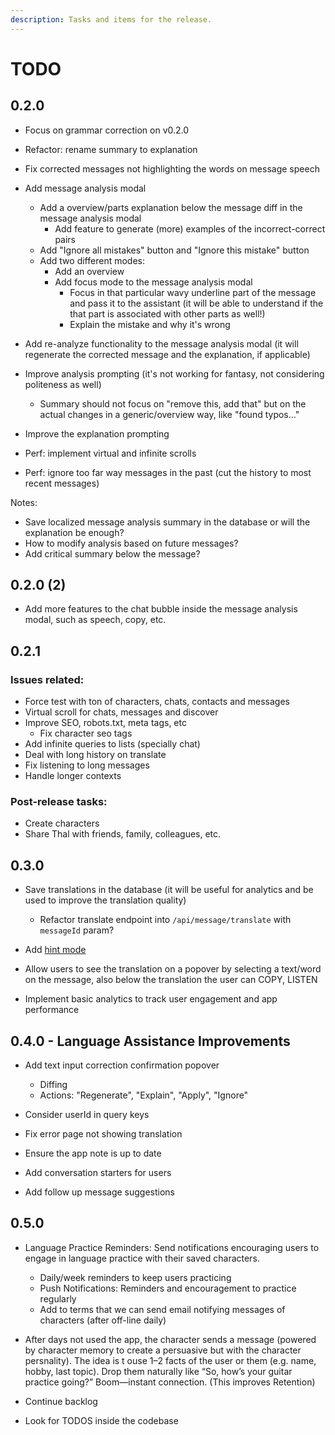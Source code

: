```yaml
---
description: Tasks and items for the release.
---
```


# TODO

## 0.2.0

- Focus on grammar correction on v0.2.0

- Refactor: rename summary to explanation
- Fix corrected messages not highlighting the words on message speech
- Add message analysis modal
  - Add a overview/parts explanation below the message diff in the message analysis modal
    - Add feature to generate (more) examples of the incorrect-correct pairs
  - Add "Ignore all mistakes" button and "Ignore this mistake" button
  - Add two different modes:
    - Add an overview
    - Add focus mode to the message analysis modal
      - Focus in that particular wavy underline part of the message and pass it to the assistant (it will be able to understand if the that part is associated with other parts as well!)
      - Explain the mistake and why it's wrong
- Add re-analyze functionality to the message analysis modal (it will regenerate the corrected message and the explanation, if applicable)

- Improve analysis prompting (it's not working for fantasy, not considering politeness as well)
  - Summary should not focus on "remove this, add that" but on the actual changes in a generic/overview way, like "found typos..."
- Improve the explanation prompting

- Perf: implement virtual and infinite scrolls
- Perf: ignore too far way messages in the past (cut the history to most recent messages)

Notes:

- Save localized message analysis summary in the database or will the explanation be enough?
- How to modify analysis based on future messages?
- Add critical summary below the message?

## 0.2.0 (2)

- Add more features to the chat bubble inside the message analysis modal, such as speech, copy, etc.

## 0.2.1

### Issues related:

- Force test with ton of characters, chats, contacts and messages
- Virtual scroll for chats, messages and discover
- Improve SEO, robots.txt, meta tags, etc
  - Fix character seo tags
- Add infinite queries to lists (specially chat)
- Deal with long history on translate
- Fix listening to long messages
- Handle longer contexts

### Post-release tasks:

- Create characters
- Share Thal with friends, family, colleagues, etc.

## 0.3.0

- Save translations in the database (it will be useful for analytics and be used to improve the translation quality)
  - Refactor translate endpoint into `/api/message/translate` with `messageId` param?

- Add [hint mode](./notes/hint.md)

- Allow users to see the translation on a popover by selecting a text/word on the message, also below the translation the user can COPY, LISTEN

- Implement basic analytics to track user engagement and app performance

## 0.4.0 - Language Assistance Improvements

- Add text input correction confirmation popover
  - Diffing
  - Actions: "Regenerate", "Explain", "Apply", "Ignore"

- Consider userId in query keys
- Fix error page not showing translation
- Ensure the app note is up to date
- Add conversation starters for users
- Add follow up message suggestions

## 0.5.0

- Language Practice Reminders: Send notifications encouraging users to engage in language practice with their saved characters.
  - Daily/week reminders to keep users practicing
  - Push Notifications: Reminders and encouragement to practice regularly
  - Add to terms that we can send email notifying messages of characters (after off-line daily)

- After days not used the app, the character sends a message (powered by character memory to create a persuasive but with the character persnality). The idea is t ouse 1–2 facts of the user or them (e.g. name, hobby, last topic). Drop them naturally like “So, how’s your guitar practice going?” Boom—instant connection. (This improves Retention)

- Continue backlog
- Look for TODOS inside the codebase
